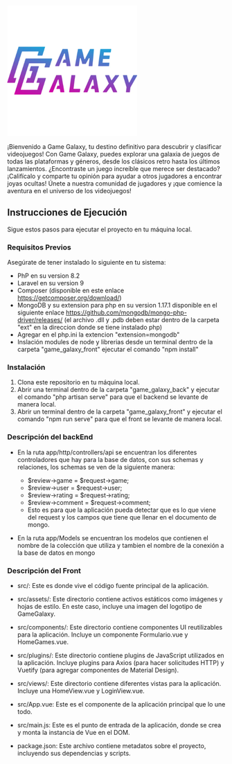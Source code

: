 <img src="https://github.com/DylanNrj/GameGalaxy/blob/Diego_Moys/GameGalaxy_Logo.webp" alt="Logo de Game Galaxy" width="300" height="300">

¡Bienvenido a Game Galaxy, tu destino definitivo para descubrir y clasificar videojuegos! 
Con Game Galaxy, puedes explorar una galaxia de juegos de todas las plataformas y géneros, 
desde los clásicos retro hasta los últimos lanzamientos. ¿Encontraste un juego increíble que merece ser destacado? 
¡Califícalo y comparte tu opinión para ayudar a otros jugadores a encontrar joyas ocultas! Únete a nuestra comunidad de jugadores 
y ¡que comience la aventura en el universo de los videojuegos!

## Instrucciones de Ejecución

Sigue estos pasos para ejecutar el proyecto en tu máquina local.

### Requisitos Previos

Asegúrate de tener instalado lo siguiente en tu sistema:

- PhP en su version 8.2
- Laravel en su version 9
- Composer (disponible en este enlace https://getcomposer.org/download/)
- MongoDB y su extension para php en su version 1.17.1 disponible en el siguiente enlace https://github.com/mongodb/mongo-php-driver/releases/
  (el archivo .dll y .pdb deben estar dentro de la carpeta "ext" en la direccion donde se tiene instalado php)
- Agregar en el php.ini la extencion "extension=mongodb"
- Inslación modules de node y librerias desde un terminal dentro de la carpeta "game_galaxy_front" ejecutar el comando "npm install"

### Instalación

1. Clona este repositorio en tu máquina local.
2. Abrir una terminal dentro de la carpeta "game_galaxy_back" y ejecutar el comando "php artisan serve" para que el backend se levante de manera local.
3. Abrir un terminal dentro de la carpeta "game_galaxy_front" y ejecutar el comando "npm run serve" para que el front se levante de manera local.


### Descripción del backEnd

- En la ruta app/http/controllers/api se encuentran los diferentes controladores que hay para la base de datos, con sus schemas y relaciones, los schemas se ven de la siguiente manera:
  * $review->game = $request->game;
  * $review->user = $request->user;
  * $review->rating = $request->rating;
  * $review->comment = $request->comment;
  * Esto es para que la aplicación pueda detectar que es lo que viene del request y los campos que tiene que llenar en el documento de mongo.
 
- En la ruta app/Models se encuentran los modelos que contienen el nombre de la colección que utiliza y tambien el nombre de la conexión a la base de datos en mongo

### Descripción del Front

*  src/: Este es donde vive el código fuente principal de la aplicación.

*  src/assets/: Este directorio contiene activos estáticos como imágenes y hojas de estilo. En este caso, incluye una imagen del logotipo de GameGalaxy.

*  src/components/: Este directorio contiene componentes UI reutilizables para la aplicación. Incluye un componente Formulario.vue y HomeGames.vue.

*  src/plugins/: Este directorio contiene plugins de JavaScript utilizados en la aplicación. Incluye plugins para Axios (para hacer solicitudes HTTP) y Vuetify (para agregar componentes de Material Design).

*  src/views/: Este directorio contiene diferentes vistas para la aplicación. Incluye una HomeView.vue y LoginView.vue.

*  src/App.vue: Este es el componente de la aplicación principal que lo une todo.

*  src/main.js: Este es el punto de entrada de la aplicación, donde se crea y monta la instancia de Vue en el DOM.

*  package.json: Este archivo contiene metadatos sobre el proyecto, incluyendo sus dependencias y scripts.
